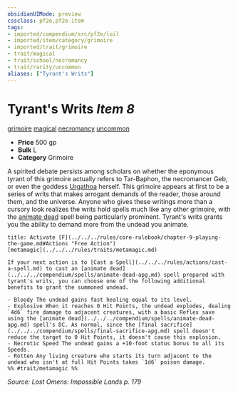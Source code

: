 ```yaml
---
obsidianUIMode: preview
cssclass: pf2e,pf2e-item
tags:
- imported/compendium/src/pf2e/loil
- imported/item/category/grimoire
- imported/trait/grimoire
- trait/magical
- trait/school/necromancy
- trait/rarity/uncommon
aliases: ["Tyrant's Writs"]
---
```

# Tyrant's Writs *Item 8*  
[grimoire](grimoire-som.md)  [magical](magical.md)  [necromancy](necromancy.md)  [uncommon](uncommon.md)  

- **Price** 500 gp
- **Bulk** L
- **Category** Grimoire

A spirited debate persists among scholars on whether the eponymous tyrant of this grimoire actually refers to Tar-Baphon, the necromancer Geb, or even the goddess [Urgathoa](../../setting/deities/urgathoa.md) herself. This grimoire appears at first to be a series of writs that makes arrogant demands of the reader, those around them, and the universe. Anyone who gives these writings more than a cursory look realizes the writs hold spells much like any other grimoire, with the [animate dead](../../spells/animate-dead-apg.md) spell being particularly prominent. Tyrant's writs grants you the ability to demand more from the undead you animate.

```ad-embed-ability
title: Activate [F](../../../rules/core-rulebook/chapter-9-playing-the-game.md#Actions "Free Action")
[metamagic](../../../rules/traits/metamagic.md)  

If your next action is to [Cast a Spell](../../../rules/actions/cast-a-spell.md) to cast an [animate dead](../../../compendium/spells/animate-dead-apg.md) spell prepared with tyrant's writs, you can choose one of the following additional benefits to grant the summoned undead.

- Bloody The undead gains fast healing equal to its level.
- Explosive When it reaches 0 Hit Points, the undead explodes, dealing `4d6` fire damage to adjacent creatures, with a basic Reflex save using the [animate dead](../../../compendium/spells/animate-dead-apg.md) spell's DC. As normal, since the [final sacrifice](../../../compendium/spells/final-sacrifice-apg.md) spell doesn't reduce the target to 0 Hit Points, it doesn't cause this explosion.
- Necrotic Speed The undead gains a +10-foot status bonus to all its Speeds.
- Rotten Any living creature who starts its turn adjacent to the undead who isn't at full Hit Points takes `1d6` poison damage.  
%% #trait/metamagic %%
```

*Source: Lost Omens: Impossible Lands p. 179*
